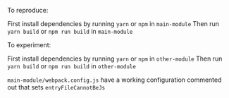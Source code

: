 To reproduce:

First install dependencies by running `yarn` or `npm` in `main-module`
Then run `yarn build` or `npm run build` in `main-module`


To experiment:

First install dependencies by running `yarn` or `npm` in `other-module`
Then run `yarn build` or `npm run build` in `other-module`

`main-module/webpack.config.js` have a working configuration commented out that sets `entryFileCannotBeJs`